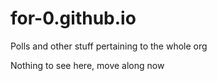 # for-0.github.io
Polls and other stuff pertaining to the whole org

Nothing to see here, move along now
